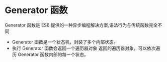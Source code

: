 # Generator 函数

Generator 函数是 ES6 提供的一种异步编程解决方案,语法行为与传统函数完全不同

- Generator 函数是一个状态机，封装了多个内部状态。
- 执行 Generator 函数会返回一个遍历器对象
返回的遍历器对象，可以依次遍历 Generator 函数内部的每一个状态。
